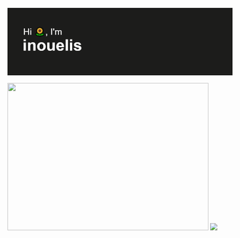 [![MasterHead](https://github.com/inouelis/inouelis/blob/main/header.png)](https://github.com/inouelis)

<p float="left">
  <img src="https://spotify-recently-played-readme.vercel.app/api?user=c881mhcn9uyiufvboifs02lf0&unique=true" width="450" height="330"/>
  <img src= "https://github.com/inouelis/inouelis/blob/main/cat-sleep.gif" width="330">
</p>
